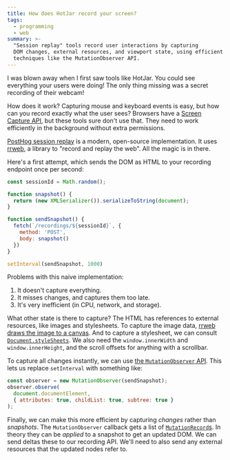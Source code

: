 ```yaml
---
title: How does HotJar record your screen?
tags:
  - programming
  - web
summary: >-
  "Session replay" tools record user interactions by capturing
  DOM changes, external resources, and viewport state, using efficient
  techniques like the MutationObserver API.
---
```


I was blown away when I first saw tools like HotJar.
You could see everything your users were doing!
The only thing missing was a secret recording of their webcam!

How does it work?
Capturing mouse and keyboard events is easy,
but how can you record exactly what the user sees?
Browsers have a [Screen Capture API](https://developer.mozilla.org/en-US/docs/Web/API/Screen_Capture_API),
but these tools sure don't use that.
They need to work efficiently in the background without extra permissions.

[PostHog session replay](https://posthog.com/session-replay) is a modern, open-source implementation.
It uses [rrweb](https://github.com/rrweb-io/rrweb),
a library to "record and replay the web".
All the magic is in there.

Here's a first attempt,
which sends the DOM as HTML to your recording endpoint once per second:

```js
const sessionId = Math.random();

function snapshot() {
  return (new XMLSerializer()).serializeToString(document);
}

function sendSnapshot() {
  fetch(`/recordings/${sessionId}`, {
    method: 'POST',
    body: snapshot()
  })
}

setInterval(sendSnapshot, 1000)
```

Problems with this naive implementation:

1. It doesn't capture everything.
2. It misses changes, and captures them too late.
3. It's very inefficient (in CPU, network, and storage).

What other state is there to capture?
The HTML has references to external resources, like images and stylesheets.
To capture the image data, [rrweb draws the image to a canvas](https://github.com/rrweb-io/rrweb/blob/e607e83b21d45131a56c1ff606e9519a5b475fc1/packages/rrweb-snapshot/src/snapshot.ts#L744).
And to capture a stylesheet,
we can consult [`Document.styleSheets`](https://developer.mozilla.org/en-US/docs/Web/API/Document/styleSheets).
We also need the `window.innerWidth` and `window.innerHeight`,
and the scroll offsets for anything with a scrollbar.

To capture all changes instantly,
we can use [the `MutationObserver` API](https://developer.mozilla.org/en-US/docs/Web/API/MutationObserver).
This lets us replace `setInterval` with something like:

```js
const observer = new MutationObserver(sendSnapshot);
observer.observe(
  document.documentElement,
  { attributes: true, childList: true, subtree: true }
);
```

Finally, we can make this more efficient
by capturing _changes_ rather than _snapshots_.
The `MutationObserver` callback gets a list of [`MutationRecord`s](https://developer.mozilla.org/en-US/docs/Web/API/MutationRecord).
In theory they can be _applied_ to a snapshot to get an updated DOM.
We can send deltas these to our recording API.
We'll need to also send any external resources that the updated nodes refer to.

